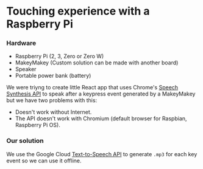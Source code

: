 # Touching experience with a Raspberry Pi

### Hardware
- Raspberry Pi (2, 3, Zero or Zero W)
- MakeyMakey (Custom solution can be made with another board)
- Speaker
- Portable power bank (battery)

We were triyng to create little React app that uses Chrome's [Speech Synthesis API](https://developers.google.com/web/updates/2014/01/Web-apps-that-talk-Introduction-to-the-Speech-Synthesis-API) to speak after a keypress event generated by a MakeyMakey but we have two problems with this:
- Doesn't work without Internet.
- The API doesn't work with Chromium (default browser for Raspbian, Raspberry Pi OS).

### Our solution
We use the Google Cloud [Text-to-Speech API](https://cloud.google.com/text-to-speech/) to generate `.mp3` for each key event so we can use it offline.
